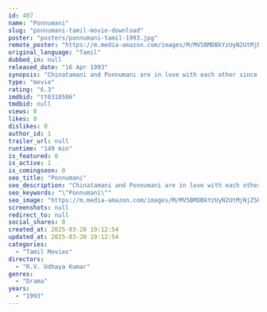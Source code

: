 ```yaml
---
id: 407
name: "Ponnumani"
slug: "ponnumani-tamil-movie-download"
poster: "posters/ponnumani-tamil-1993.jpg"
remote_poster: "https://m.media-amazon.com/images/M/MV5BMDBkYzUyN2UtMjNjZS00MDVkLWIzNGItYjJkYTgyNzViYTNmXkEyXkFqcGc@._V1_SX300.jpg"
original_language: "Tamil"
dubbed_in: null
released_date: "16 Apr 1993"
synopsis: "Chinatamani and Ponnumani are in love with each other since childhood but their dreams of a happy life together are shattered when Chinatamani is raped while studying abroad and returns mentally disturbed."
type: "movie"
rating: "6.3"
imdbid: "tt0318586"
tmdbid: null
views: 0
likes: 0
dislikes: 0
author_id: 1
trailer_url: null
runtime: "149 min"
is_featured: 0
is_active: 1
is_comingsoon: 0
seo_title: "Ponnumani"
seo_description: "Chinatamani and Ponnumani are in love with each other since childhood but their dreams of a happy life together are shattered when Chinatamani is raped while studying abroad and returns mentally disturbed."
seo_keywords: "\"Ponnumani\""
seo_image: "https://m.media-amazon.com/images/M/MV5BMDBkYzUyN2UtMjNjZS00MDVkLWIzNGItYjJkYTgyNzViYTNmXkEyXkFqcGc@._V1_SX300.jpg"
screenshots: null
redirect_to: null
social_shares: 0
created_at: 2025-03-20 19:12:54
updated_at: 2025-03-20 19:12:54
categories:
  - "Tamil Movies"
directors:
  - "R.V. Udhaya Kumar"
genres:
  - "Drama"
years:
  - "1993"
---
```

